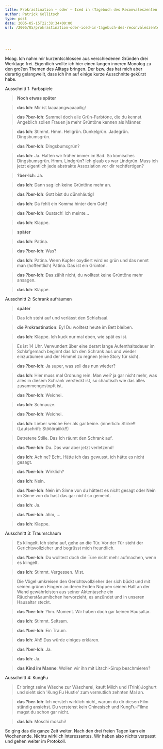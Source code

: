 ```yaml
---
title: Prokrastination – oder – Iced in (Tagebuch des Reconvaleszenten). Fragmente.
author: Patrick Kollitsch
type: post
date: 2005-05-15T22:38:34+00:00
url: /2005/05/prokrastination-oder-iced-in-tagebuch-des-reconvaleszenten-fragmente/




---
```

Moag. Ich nahm mir kurzentschlossen aus verschiedenen Gründen drei Werktage frei. Eigentlich wollte ich hier einen langen inneren Monolog zu den gro?en Themen des Alltags bringen. Der bzw. das hat mich aber derartig gelangweilt, dass ich ihn auf einige kurze Ausschnitte gekürzt habe.

Ausschnitt 1: Farbspiele

> **Noch etwas später**
  
> **das Ich**: Mir ist laaaaangwaaaailig!
  
> **das ?ber-Ich**: Sammel doch alle Grün-Farbtöne, die du kennst. Angeblich sollen Frauen ja mehr Grüntöne kennen als Männer.
  
> **das Ich**: Stimmt. Hmm. Hellgrün. Dunkelgrün. Jadegrün. Dingsbumsgrün.
  
> **das ?ber-Ich**: Dingsbumsgrün?
  
> **das Ich**: Ja. Hatten wir früher immer im Bad. So komisches Dingsbumsgrün. Hmm. Lindgrün? Ich glaub es war Lindgrün. Muss ich jetzt eigentlich jede abstrakte Assoziation vor dir rechtfertigen?
  
> **?ber-Ich**: Ja.
  
> **das Ich**: Dann sag ich keine Grüntöne mehr an.
  
> **das ?ber-Ich**: Gott bist du dünnhäutig!
  
> **das Ich**: Da fehlt ein Komma hinter dem Gott!
  
> **das ?ber-Ich**: Quatsch! Ich meinte...
  
> **das Ich**: Klappe.
  
> **später**
  
> **das Ich**: Patina.
  
> **das ?ber-Ich**: Was?
  
> **das Ich**: Patina. Wenn Kupfer oxydiert wird es grün und das nennt man (hoffentlich) Patina. Das ist ein Grünton.
  
> **das ?ber-Ich**: Das zählt nicht, du wolltest keine Grüntöne mehr ansagen.
  
> **das Ich**: Klappe.

Ausschnitt 2: Schrank aufräumen

> **später**
  
> Das Ich steht auf und verlässt den Schlafsaal.
  
> **die Prokrastination**: Ey! Du wolltest heute im Bett bleiben.
  
> **das Ich**: Klappe. Ich kuck nur mal eben, wie spät es ist.
  
> Es ist 14 Uhr. Verwundert über eine derart lange Aufenthaltsdauer im Schlafgemach beginnt das Ich den Schrank aus und wieder einzuräumen und der Himmel zu regnen (eine Story für sich).
  
> **das ?ber-Ich**: Ja super, was soll das nun wieder?
  
> **das Ich**: Hier muss mal Ordnung rein. Man wei? ja gar nicht mehr, was alles in diesem Schrank versteckt ist, so chaotisch wie das alles zusammengestopft ist.
  
> **das ?ber-Ich**: Weichei.
  
> **das Ich**: Schnauze.
  
> **das ?ber-Ich**: Weichei.
  
> **das Ich**: Lieber weiche Eier als gar keine. (innerlich: Strike!! (Lautschrift: Stöööraiikk!!)
  
> Betretene Stille. Das Ich räumt den Schrank auf.
  
> **das ?ber-Ich**: Du. Das war aber jetzt verletzend!
  
> **das Ich**: Ach ne? Echt. Hätte ich das gewusst, ich hätte es nicht gesagt.
  
> **das ?ber-Ich**: Wirklich?
  
> **das Ich**: Nein.
  
> **das ?ber-Ich**: Nein im Sinne von du hättest es nicht gesagt oder Nein im Sinne von du hast das gar nicht so gemeint.
  
> **das Ich**: Ja.
  
> **das ?ber-Ich**: ähm, ...
  
> **das Ich**: Klappe.

Ausschnitt 3: Traumschaum

> Es klingelt. Ich stehe auf, gehe an die Tür. Vor der Tür steht der Gerichtsvollzieher und begrüsst mich freundlich.
  
> **das ?ber-Ich**: Du wolltest doch die Türe nicht mehr aufmachen, wenn es klingelt.
  
> **das Ich**: Stimmt. Vergessen. Mist.
  
> Die Vögel umkreisen den Gerichtsvollzieher der sich bückt und mit seinen grünen Fingern an deren Enden Noppen seinen Halt an der Wand gewährleisten aus seiner Aktentasche ein Räucherst&aumlbchen hervorzieht, es anzündet und in unseren Hausaltar steckt.
  
> **das ?ber-Ich**: ?hm. Moment. Wir haben doch gar keinen Hausaltar.
  
> **das Ich**: Stimmt. Seltsam.
  
> **das ?ber-Ich**: Ein Traum.
  
> **das Ich**: Ah!! Das würde einiges erklären.
  
> **das ?ber-Ich**: Ja.
  
> **das Ich**: Ja.
  
> **das Kind im Manne**: Wollen wir ihn mit Litschi-Sirup beschmieren?

Ausschnitt 4: KungFu

> Er bringt seine Wäsche zur Wäscherei, kauft Milch und (Trink)Joghurt und sieht sich 'Kung Fu Hustle' zum vermutlich zehnten Mal an.
  
> **das ?ber-Ich**: Ich versteh wirklich nicht, warum du dir diesen Film ständig ansiehst. Du verstehst kein Chinesisch und KungFu-Filme magst du schon gar nicht.
  
> **das Ich**: Moschi moschi!

So ging das die ganze Zeit weiter. Nach den drei freien Tagen kam ein Wochenende. Nichts wirklich Interessantes. Wir haben also nichts verpasst und gehen weiter im Protokoll.